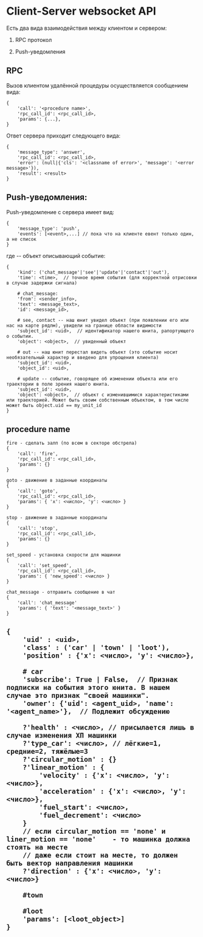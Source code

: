 ﻿
# Client-Server websocket API

Есть два вида взаимодействия между клиентом и сервером:

1. RPC протокол

2. Push-уведомления


## RPC

Вызов клиентом удалённой процедуры осуществляется сообщением вида:

    {
        'call': '<procedure name>',
		'rpc_call_id': <rpc_call_id>,
        'params': {...},
    }

Ответ сервера приходит следующего вида:

    {
        'message_type': 'answer',
		'rpc_call_id': <rpc_call_id>,
        'error': (null|{'cls': '<classname of error>', 'message': '<error message>'}),
        'result': <result>
    }


## Push-уведомления:

Push-уведомление с сервера имеет вид:

    {
        'message_type': 'push',
        'events': [<event>,...] // пока что на клиенте евент только один, а не список
    }

где <event> -- объект описывающий событие:

    {
        'kind': ('chat_message'|'see'|'update'|'contact'|'out'),
        'time': <time>,  // точное время события (для корректной отрисовки в случае задержки сигнала)

        # chat_message:
        'from': <sender_info>,
        'text': <message_text>,
        'id': <message_id>,

        # see, contact -- наш юнит увидел объект (при появлении его или нас на карте рядлм), увидели на границе области видимости
        'subject_id': <uid>,  // идентификатор нашего юнита, рапортующего о событии.
        'object': <object>,  // увиденный объект

        # out -- наш юнит перестал видеть объект (это событие носит необязательный характер и введено для упрощения клиента)
        'subject_id': <uid>,
        'object_id': <uid>,
        
        # update -- событие, говорящее об изменении объекта или его траектории в поле зрения нашего юнита.
        'subject_id': <uid>,
        'object': <object>,  // объект с изменившимися характеристиками или траекторией. Может быть своим собственным объектом, в том числе может быть object.uid == my_unit_id
    }
    
	
## procedure name
	fire - сделать залп (по всем в секторе обстрела)
	{
	    'call': 'fire',
		'rpc_call_id': <rpc_call_id>,
        'params': {}
	}
	
	goto - движение в заданные координаты
	{
		'call': 'goto',
		'rpc_call_id': <rpc_call_id>,
        'params': { 'x': <число>, 'y': <число> }
	}

	stop - движение в заданные координаты
	{
		'call': 'stop',
		'rpc_call_id': <rpc_call_id>,
        'params': {}
	}
	
	set_speed - установка скорости для машинки
	{
		'call': 'set_speed',
		'rpc_call_id': <rpc_call_id>,
        'params': { 'new_speed': <число> }
	}
	
	chat_message - отправить сообщение в чат
	{
		'call': 'chat_message'
        'params': { 'text': '<message_text>' }
	}
	
	
## <object>
	{
		'uid' : <uid>,
		'class' : ('car' | 'town' | 'loot'),
		'position' : {'x': <число>, 'y': <число>},
		
        # car
        'subscribe': True | False,  // Признак подписки на события этого юнита. В нашем случае это признак "своей машинки".
        'owner': {'uid': <agent_uid>, 'name': '<agent_name>'},  // Подлежит обсуждению
		
		?'health' : <число>, // присылается лишь в случае изменения ХП машинки
		?'type_car': <число>, // лёгкие=1, средние=2, тяжёлые=3 
		?'circular_motion' : {}
		?'linear_motion' : {
			'velocity' : {'x': <число>, 'y': <число>},
			'acceleration' : {'x': <число>, 'y': <число>},
			'fuel_start': <число>,
			'fuel_decrement': <число>
		}
		// если circular_motion == 'none' и liner_motion == 'none'    - то машинка должна стоять на месте
		// даже если стоит на месте, то должен быть вектор направления машинки
		?'direction' : {'x': <число>, 'y': <число>}  
		
		#town
		
		#loot
		'params': [<loot_object>]
	}
	